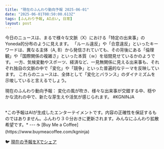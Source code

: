 ```yaml
---
title: "現在のふんわり動向予報 2025-06-01"
date: "2025-06-01T08:50:00.613Z"
tags: [ふんわり予報, AI占い, 日常]
layout: post
---
```



今日のニュースは、まるで様々な文脈（X）における「特定の出来事」のYoneda的分布のように見えます。  「ルール違反」や「合意違反」といったキーワードは、異なる主体（A, B）から発信されていても、その背後にある「倫理観」や「国際関係の複雑さ」といった本質（≅）を垣間見せているかのようです。  一方、気候変動やスポーツ、経済など、一見無関係に見える出来事も、それぞれ独自の文脈の中で「変化」や「競争」といった普遍的なテーマを反映しています。  これらのニュースは、全体として「変化とバランス」のダイナミズムを示唆していると言えるでしょう。


現在のふんわり動向予報：
変化の風が吹き、様々な出来事が交錯する中、穏やかな流れの中で、新たな芽生えや活気が感じられます。 #KGNINJA

<br>
*この予報はAIが生成したエンターテイメントです。内容の正確性を保証するものではありません。ふんわり３０分おきに更新されます。みんなにふんわり拡散希望です。*
---
☕️ [Buy Me a Coffee](https://www.buymeacoffee.com/kgninja)

🐦 [現在の予報をXでシェア](https://twitter.com/intent/tweet?text=%E7%8F%BE%E5%9C%A8%E3%81%AE%E3%81%B5%E3%82%93%E3%82%8F%E3%82%8A%E4%BA%88%E5%A0%B1%3A%20%E3%80%8C%E4%BB%8A%E6%97%A5%E3%81%AE%E3%83%8B%E3%83%A5%E3%83%BC%E3%82%B9%E3%81%AF%E3%80%81%E3%81%BE%E3%82%8B%E3%81%A7%E6%A7%98%E3%80%85%E3%81%AA%E6%96%87%E8%84%88%EF%BC%88X%EF%BC%89%E3%81%AB%E3%81%8A%E3%81%91%E3%82%8B%E3%80%8C%E7%89%B9%E5%AE%9A%E3%81%AE%E5%87%BA%E6%9D%A5%E4%BA%8B%E3%80%8D%E3%81%AEYoneda%E7%9A%84%E5%88%86%E5%B8%83%E3%81%AE%E3%82%88%E3%81%86%E3%81%AB%E8%A6%8B%E3%81%88%E3%81%BE%E3%81%99%E3%80%82%E3%80%8D%23KGNINJA%20%E7%B6%9A%E3%81%8D%E3%81%AF%E3%83%96%E3%83%AD%E3%82%B0%E3%81%A7%EF%BC%81%F0%9F%91%87&url=https%3A%2F%2Fkg-ninja.github.io%2FFunwariyoso%2F)
